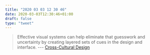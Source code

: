 ```yaml
---
title: "2020 03 03 12 30 46"
date: 2020-03-03T12:30:46+01:00
draft: false
type: "tweet"
---
```

> Effective visual systems can help eliminate that guesswork and uncertainty by creating layered sets of cues in the design and interface. --- [Cross-Cultural Design](https://alistapart.com/article/cross-cultural-design/)
